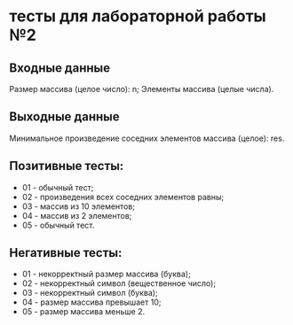 # тесты для лабораторной работы №2

## Входные данные 
Размер массива (целое число): n;
Элементы массива (целые числа).

## Выходные данные
Минимальное произведение соседних элементов массива (целое): res.

## Позитивные тесты:
 - 01 - обычный тест;
 - 02 - произведения всех соседних элементов равны;
 - 03 - массив из 10 элементов;
 - 04 - массив из 2 элементов;
 - 05 - обычный тест.

## Негативные тесты:
 - 01 - некорректный размер массива (буква);
 - 02 - некорректный символ (вещественное число);
 - 03 - некорректный символ (буква);
 - 04 - размер массива превышает 10;
 - 05 - размер массива меньше 2.